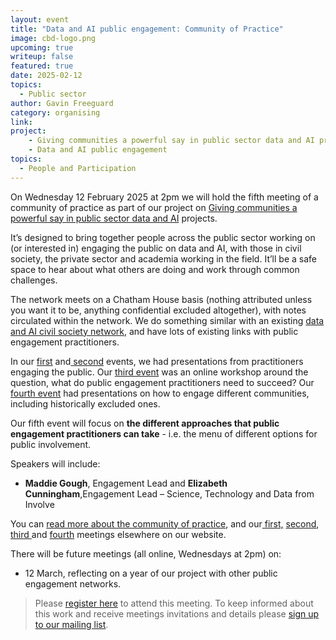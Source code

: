 ```yaml
---
layout: event
title: "Data and AI public engagement: Community of Practice"
image: cbd-logo.png
upcoming: true
writeup: false
featured: true
date: 2025-02-12
topics:
  - Public sector
author: Gavin Freeguard
category: organising
link: 
project: 
    - Giving communities a powerful say in public sector data and AI projects
    - Data and AI public engagement
topics:
  - People and Participation
---
```


On Wednesday 12 February 2025 at 2pm we will hold the fifth meeting of a community of practice as part of our project on [Giving communities a powerful say in public sector data and AI](https://connectedbydata.org/projects/2024-mohn-westlake) projects.

<!--more-->

It’s designed to bring together people across the public sector working on (or interested in) engaging the public on data and AI, with those in civil society, the private sector and academia working in the field. It’ll be a safe space to hear about what others are doing and work through common challenges.

The network meets on a Chatham House basis (nothing attributed unless you want it to be, anything confidential excluded altogether), with notes circulated within the network. We do something similar with an existing [data and AI civil society network](https://data-and-ai-cso-network.org/), and have lots of existing links with public engagement practitioners.

In our [first](https://connectedbydata.org/events/2024-07-18-community-of-practice) and[ second](https://connectedbydata.org/events/2024-10-03-community-of-practice) events, we had presentations from practitioners engaging the public. Our [third event](https://connectedbydata.org/events/2024-12-11-community-of-practice) was an online workshop around the question, what do public engagement practitioners need to succeed? Our [fourth event](https://connectedbydata.org/events/2025-01-15-community-of-practice) had presentations on how to engage different communities, including historically excluded ones. 

Our fifth event will focus on **the different approaches that public engagement practitioners can take** - i.e. the menu of different options for public involvement.

Speakers will include:
* **Maddie Gough**, Engagement Lead and **Elizabeth Cunningham**,Engagement Lead – Science, Technology and Data from Involve

You can [read more about the community of practice](https://connectedbydata.org/projects/2024-community-of-practice), and our[ first,](https://connectedbydata.org/events/2024-07-18-community-of-practice) [second](https://connectedbydata.org/events/2024-10-03-community-of-practice), [third ](https://connectedbydata.org/events/2024-12-11-community-of-practice)and [fourth](https://connectedbydata.org/events/2025-01-15-community-of-practice) meetings elsewhere on our website.

There will be future meetings (all online, Wednesdays at 2pm) on:
* 12 March, reflecting on a year of our project with other public engagement networks.

> Please [register here](https://us06web.zoom.us/meeting/register/frsNSLICQHu8_v0zbu_uFw) to attend this meeting. To keep informed about this work and receive meetings invitations and details please [sign up to our mailing list](https://connectedbydata.us21.list-manage.com/subscribe?u=7c03d6a429375c9cc2eef194f&id=3c200de804). 